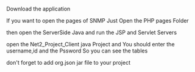 Download the application

If you want to open the pages of SNMP Just Open the PHP pages Folder

then open the ServerSide Java and run the JSP and Servlet Servers

open the Net2_Project_Client java Project and You should enter the username,id and the Pssword So you can see the tables

don't forget to add org.json jar file to your project 
